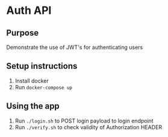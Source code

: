 # Auth API
## Purpose
Demonstrate the use of JWT's for authenticating users

## Setup instructions
1. Install docker
2. Run `docker-compose up`

## Using the app
1. Run `./login.sh` to POST login payload to login endpoint
2. Run `./verify.sh` to check validity of Authorization HEADER
